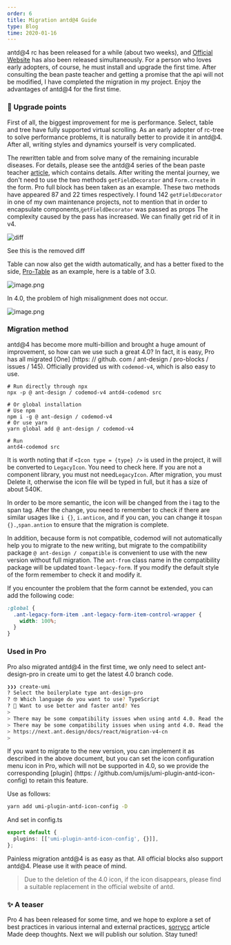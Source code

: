 ```yaml
---
order: 6
title: Migration antd@4 Guide
type: Blog
time: 2020-01-16
---
```


antd@4 rc has been released for a while (about two weeks), and [Official Website](https://next.ant.design/index) has also been released simultaneously. For a person who loves early adopters, of course, he must install and upgrade the first time. After consulting the bean paste teacher and getting a promise that the api will not be modified, I have completed the migration in my project. Enjoy the advantages of antd@4 for the first time.

### 🚀 Upgrade points

First of all, the biggest improvement for me is performance. Select, table and tree have fully supported virtual scrolling. As an early adopter of rc-tree to solve performance problems, it is naturally better to provide it in antd@4. After all, writing styles and dynamics yourself is very complicated.

The rewritten table and from solve many of the remaining incurable diseases. For details, please see the antd@4 series of the bean paste teacher [article](https://www.zhihu.com/people/smith-jiang/activities), which contains details. After writing the mental journey, we don't need to use the two methods `getFieldDecorator` and `Form.create` in the form. Pro full block has been taken as an example. These two methods have appeared 87 and 22 times respectively. I found 142 `getFieldDecorator` in one of my own maintenance projects, not to mention that in order to encapsulate components,`getFieldDecorator` was passed as props The complexity caused by the pass has increased. We can finally get rid of it in v4.

![diff](https://gw.alipayobjects.com/zos/antfincdn/xJ0Xhrkwvu/8EA666B0-76C7-47AC-B999-9EE15D043215.png#align=left&display=inline&height=399&name=&originHeight=1800&originWidth=2880&status=done&style=none)

See this is the removed diff

Table can now also get the width automatically, and has a better fixed to the side, [Pro-Table](https://procomponents.ant.design/components/table) as an example, here is a table of 3.0.

![image.png](https://gw.alipayobjects.com/zos/antfincdn/1nVM1VDeiz/a4ede9b8-1822-495d-9141-9c15107172a5.png)

In 4.0, the problem of high misalignment does not occur.

![image.png](https://gw.alipayobjects.com/zos/antfincdn/fyP4ANU8Eb/ea9962b9-a317-48b6-a37a-47b6eef9664a.png)

### Migration method

antd@4 has become more multi-billion and brought a huge amount of improvement, so how can we use such a great 4.0? In fact, it is easy, Pro has all migrated [One] (https: // github. com / ant-design / pro-blocks / issues / 145). Officially provided us with `codemod-v4`, which is also easy to use.

```shell
# Run directly through npx
npx -p @ ant-design / codemod-v4 antd4-codemod src

# Or global installation
# Use npm
npm i -g @ ant-design / codemod-v4
# Or use yarn
yarn global add @ ant-design / codemod-v4

# Run
antd4-codemod src
```

It is worth noting that if `<Icon type = {type} />` is used in the project, it will be converted to `LegacyIcon`. You need to check here. If you are not a component library, you must not need`LegacyIcon`. After migration, you must Delete it, otherwise the icon file will be typed in full, but it has a size of about 540K.

In order to be more semantic, the icon will be changed from the i tag to the span tag. After the change, you need to remember to check if there are similar usages like `i {}`, `i.anticon`, and if you can, you can change it to`span {}.`,`span.antion` to ensure that the migration is complete.

In addition, because form is not compatible, codemod will not automatically help you to migrate to the new writing, but migrate to the compatibility package `@ ant-design / compatible` is convenient to use with the new version without full migration. The `ant-from` class name in the compatibility package will be updated to`ant-legacy-form`. If you modify the default style of the form remember to check it and modify it.

If you encounter the problem that the form cannot be extended, you can add the following code:

```css
:global {
  .ant-legacy-form-item .ant-legacy-form-item-control-wrapper {
    width: 100%;
  }
}
```

### Used in Pro

Pro also migrated antd@4 in the first time, we only need to select ant-design-pro in create umi to get the latest 4.0 branch code.

```bash
❯❯❯ create-umi
? Select the boilerplate type ant-design-pro
? 🤓 Which language do you want to use? TypeScript
? 🦄 Want to use better and faster antd? Yes
>
> There may be some compatibility issues when using antd 4.0. Read the following documents for specific changes
> There may be some compatibility issues when using antd 4.0. Read the following documents for specific changes
> https://next.ant.design/docs/react/migration-v4-cn
>
```

If you want to migrate to the new version, you can implement it as described in the above document, but you can set the icon configuration menu icon in Pro, which will not be supported in 4.0, so we provide the corresponding [plugin] (https: / /github.com/umijs/umi-plugin-antd-icon-config) to retain this feature.

Use as follows:

```bash
yarn add umi-plugin-antd-icon-config -D
```

And set in config.ts

```typescript
export default {
  plugins: [['umi-plugin-antd-icon-config', {}]],
};
```

Painless migration antd@4 is as easy as that. All official blocks also support antd@4. Please use it with peace of mind.

> Due to the deletion of the 4.0 icon, if the icon disappears, please find a suitable replacement in the official website of antd.

### ✨ A teaser

Pro 4 has been released for some time, and we hope to explore a set of best practices in various internal and external practices, [sorrycc](https://github.com/sorrycc/blog/issues/90) article Made deep thoughts. Next we will publish our solution. Stay tuned!
